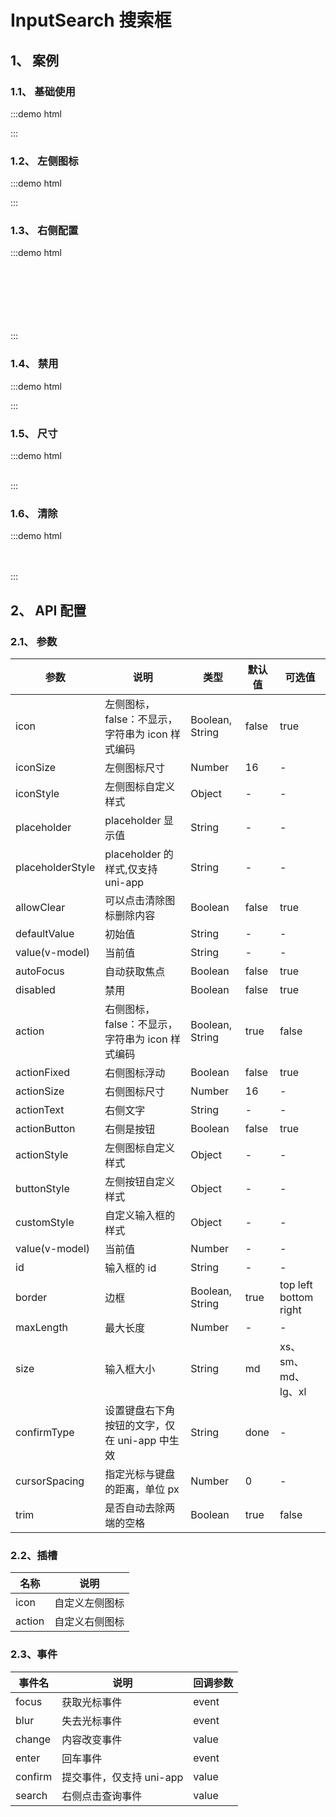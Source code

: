# InputSearch 搜索框

## 1、 案例

### 1.1、 基础使用

:::demo html

<div>
    <mb-input-search placeholder="请输入内容"/>
</div>
:::

### 1.2、 左侧图标

:::demo html

<div>
    <mb-input-search icon placeholder="请输入内容"/>
</div>
:::

### 1.3、 右侧配置

:::demo html

<div>
    <mb-input-search actionText="搜索" placeholder="请输入内容"/>
    <br/>
    <br/>
    <mb-input-search :action="false" actionText="搜索" placeholder="请输入内容"/>
    <br/>
    <br/>
    <mb-input-search actionFixed placeholder="请输入内容"/>
    <br/>
    <br/>
    <mb-input-search actionButton placeholder="请输入内容"/>
</div>
:::

### 1.4、 禁用

:::demo html

<div>
    <mb-input-search disabled placeholder="请输入内容"/>
</div>
:::

### 1.5、 尺寸

:::demo html

<div>
    <mb-input-search size="xs" placeholder="请输入内容"/>&nbsp;&nbsp;
    <mb-input-search size="sm" placeholder="请输入内容"/>&nbsp;&nbsp;
    <mb-input-search size="md" placeholder="请输入内容"/>&nbsp;&nbsp;
    <mb-input-search size="lg" placeholder="请输入内容"/>&nbsp;&nbsp;
    <mb-input-search size="xl" placeholder="请输入内容"/>
</div>
:::

### 1.6、 清除

:::demo html

<div>
    <mb-input-search allowClear placeholder="请输入内容"/>
    <br/>
    <br/>
    <mb-input-search allowClear actionFixed placeholder="请输入内容"/>
</div>
:::

## 2、 API 配置

### 2.1、 参数

| 参数             | 说明                                            | 类型            | 默认值 | 可选值                |
| ---------------- | ----------------------------------------------- | --------------- | ------ | --------------------- |
| icon             | 左侧图标，false：不显示，字符串为 icon 样式编码 | Boolean, String | false  | true                  |
| iconSize         | 左侧图标尺寸                                    | Number          | 16     | -                     |
| iconStyle        | 左侧图标自定义样式                              | Object          | -      | -                     |
| placeholder      | placeholder 显示值                              | String          | -      | -                     |
| placeholderStyle | placeholder 的样式,仅支持 uni-app               | String          | -      | -                     |
| allowClear       | 可以点击清除图标删除内容                        | Boolean         | false  | true                  |
| defaultValue     | 初始值                                          | String          | -      | -                     |
| value(v-model)   | 当前值                                          | String          | -      | -                     |
| autoFocus        | 自动获取焦点                                    | Boolean         | false  | true                  |
| disabled         | 禁用                                            | Boolean         | false  | true                  |
| action           | 右侧图标，false：不显示，字符串为 icon 样式编码 | Boolean, String | true   | false                 |
| actionFixed      | 右侧图标浮动                                    | Boolean         | false  | true                  |
| actionSize       | 右侧图标尺寸                                    | Number          | 16     | -                     |
| actionText       | 右侧文字                                        | String          | -      | -                     |
| actionButton     | 右侧是按钮                                      | Boolean         | false  | true                  |
| actionStyle      | 左侧图标自定义样式                              | Object          | -      | -                     |
| buttonStyle      | 左侧按钮自定义样式                              | Object          | -      | -                     |
| customStyle      | 自定义输入框的样式                              | Object          | -      | -                     |
| value(v-model)   | 当前值                                          | Number          | -      | -                     |
| id               | 输入框的 id                                     | String          | -      | -                     |
| border           | 边框                                            | Boolean, String | true   | top left bottom right |
| maxLength        | 最大长度                                        | Number          | -      | -                     |
| size             | 输入框大小                                      | String          | md     | xs、sm、md、lg、xl    |
| confirmType      | 设置键盘右下角按钮的文字，仅在 uni-app 中生效   | String          | done   | -                     |
| cursorSpacing    | 指定光标与键盘的距离，单位 px                   | Number          | 0      | -                     |
| trim             | 是否自动去除两端的空格                          | Boolean         | true   | false                 |

### 2.2、插槽

| 名称   | 说明           |
| ------ | -------------- |
| icon   | 自定义左侧图标 |
| action | 自定义右侧图标 |

### 2.3、事件

| 事件名  | 说明                     | 回调参数 |
| ------- | ------------------------ | -------- |
| focus   | 获取光标事件             | event    |
| blur    | 失去光标事件             | event    |
| change  | 内容改变事件             | value    |
| enter   | 回车事件                 | event    |
| confirm | 提交事件，仅支持 uni-app | value    |
| search  | 右侧点击查询事件         | value    |
